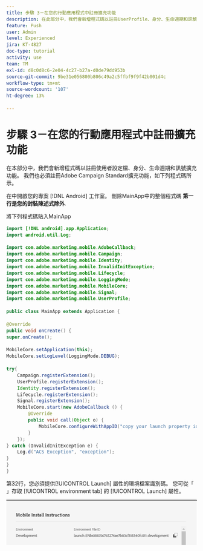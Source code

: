 ```yaml
---
title: 步驟 3－在您的行動應用程式中註冊擴充功能
description: 在此部分中，我們會新增程式碼以註冊UserProfile、身分、生命週期和訊號擴充功能。
feature: Push
user: Admin
level: Experienced
jira: KT-4827
doc-type: tutorial
activity: use
team: TM
exl-id: d8c0d8c6-2e04-4c27-b27a-d0de79dd953b
source-git-commit: 9be31e056800b806c49a2c5ffbf9f9f42b001d4c
workflow-type: tm+mt
source-wordcount: '107'
ht-degree: 13%

---
```


# 步驟 3－在您的行動應用程式中註冊擴充功能

在本部分中，我們會新增程式碼以註冊使用者設定檔、身分、生命週期和訊號擴充功能。 我們也必須註冊Adobe Campaign Standard擴充功能，如下列程式碼所示。

在中開啟您的專案 [!DNL Android] 工作室。 刪除MainApp中的整個程式碼 **第一行是您的封裝陳述式除外**.

將下列程式碼貼入MainApp

<!--
Removed `{.line-numbers}` below
-->

```java
import [!DNL android].app.Application;
import android.util.Log;

import com.adobe.marketing.mobile.AdobeCallback;
import com.adobe.marketing.mobile.Campaign;
import com.adobe.marketing.mobile.Identity;
import com.adobe.marketing.mobile.InvalidInitException;
import com.adobe.marketing.mobile.Lifecycle;
import com.adobe.marketing.mobile.LoggingMode;
import com.adobe.marketing.mobile.MobileCore;
import com.adobe.marketing.mobile.Signal;
import com.adobe.marketing.mobile.UserProfile;

public class MainApp extends Application {

@Override
public void onCreate() {
super.onCreate();

MobileCore.setApplication(this);
MobileCore.setLogLevel(LoggingMode.DEBUG);

try{
    Campaign.registerExtension();
    UserProfile.registerExtension();
    Identity.registerExtension();
    Lifecycle.registerExtension();
    Signal.registerExtension();
    MobileCore.start(new AdobeCallback () {
        @Override
        public void call(Object o) {
            MobileCore.configureWithAppID("copy your launch property id here");
        }
    });
} catch (InvalidInitException e) {
    Log.d("ACS Exception", "exception");
}
}
}
```

第32行，您必須提供[!UICONTROL  Launch] 屬性的環境檔案識別碼。 您可從「 」存取 [!UICONTROL environment tab] 的 [!UICONTROL Launch] 屬性。

![launch-id](assets/launch-id-property.PNG)
